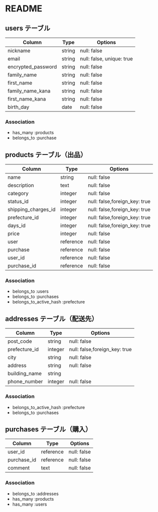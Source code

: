 # README

## users テーブル

| Column             | Type     | Options                       |
| ------------------ | ------   | -----------                   |
| nickname           | string   | null: false                   |
| email              | string   | null: false, unique: true     |
| encrypted_password | string   | null: false                   |
| family_name        | string   | null: false                   |
| first_name         | string   | null: false                   |
| family_name_kana   | string   | null: false                   |
| first_name_kana    | string   | null: false                   |
| birth_day          | date     | null: false                   |

### Association

- has_many :products
- belongs_to :purchase

## products テーブル（出品）

| Column             | Type     | Options                       |
| ------------------ | ------   | -----------                   |
| name               | string   | null: false                   | 
| description        | text     | null: false                   |
| category           | integer  | null: false                   |
| status_id          | integer  | null: false,foreign_key: true |
| shipping_charges_id| integer  | null: false,foreign_key: true |
| prefecture_id      | integer  | null: false,foreign_key: true |
| days_id            | integer  | null: false,foreign_key: true |
| price              | integer  | null: false                   |
| user               | reference| null: false                   |
| purchase           | reference| null: false                   |
| user_id            | reference| null: false                   |
| purchase_id        | reference| null: false                   |

### Association

- belongs_to :users
- belongs_to :purchases
- belongs_to_active_hash :prefecture

## addresses テーブル（配送先）

| Column             | Type     | Options                       |
| ------------------ | ------   | -----------                   |
| post_code          | string   | null: false                   |
| prefecture_id      | integer  | null: false,foreign_key: true |
| city               | string   | null: false                   |
| address            | string   | null: false                   |
| building_name      | string   |                               |
| phone_number       | integer  | null: false                   |

### Association

- belongs_to_active_hash :prefecture
- belongs_to :purchases

## purchases テーブル（購入）

| Column             | Type     | Options                       |
| ------------------ | ------   | -----------                   |
| user_id            | reference| null: false                   |
| purchase_id        | reference| null: false                   |
| comment            | text     | null: false                   |

### Association

- belongs_to :addresses
- has_many :products
- has_many :users